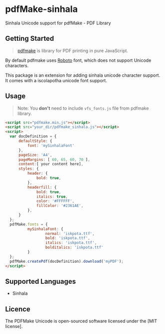 # pdfMake-sinhala
Sinhala Unicode support for pdfMake - PDF Library

## Getting Started

> [pdfmake](https://github.com/bpampuch/pdfmake) is library for PDF printing in pure JavaScript.

By default pdfmake uses [Roboto](https://fonts.google.com/specimen/Roboto) font, which does not support Unicode characters.

This package is an extension for adding sinhala unicode character support. It comes with a iscolapotha unicode font support.

## Usage

> Note: You **don't** need to include `vfs_fonts.js` file from pdfmake library.

```html
<script src="pdfmake.min.js"></script>
<script src="your_dir/pdfmake_sinhala.js"></script>
<script>
  var docDefinition = {
      defaultStyle: {
          font: 'mySinhalaFont'
      },
      pageSize: 'A4',
      pageMargins: [ 60, 65, 60, 70 ],
      content:[ your content here],
      styles: {
          header: {
              bold: true,
          },
          headerfill: {
              bold: true,
              italics: true,
              color: '#FFFFFF',
              fillColor: '#2361AE',
          },
      }
  };
  pdfMake.fonts = {
          mySinhalaFont: {
                  normal: 'iskpota.ttf',
                  bold: 'iskpota.ttf',
                  italics: 'iskpota.ttf',
                  bolditalics: 'iskpota.ttf'
          }
  };
  pdfMake.createPdf(docDefinition).download('myPDF');
</script>
```

## Supported Languages
* Sinhala

## Licence

The PDFMake Unicode is open-sourced software licensed under the [MIT license].
